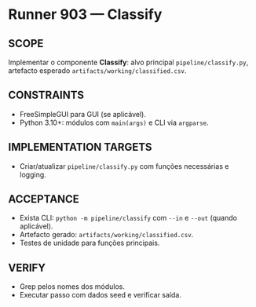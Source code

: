 # Runner 903 — Classify

## SCOPE
Implementar o componente **Classify**: alvo principal `pipeline/classify.py`, artefacto esperado `artifacts/working/classified.csv`.

## CONSTRAINTS
- FreeSimpleGUI para GUI (se aplicável).
- Python 3.10+: módulos com `main(args)` e CLI via `argparse`.

## IMPLEMENTATION TARGETS
- Criar/atualizar `pipeline/classify.py` com funções necessárias e logging.

## ACCEPTANCE
- Exista CLI: `python -m pipeline/classify` com `--in` e `--out` (quando aplicável).
- Artefacto gerado: `artifacts/working/classified.csv`.
- Testes de unidade para funções principais.

## VERIFY
- Grep pelos nomes dos módulos.
- Executar passo com dados seed e verificar saída.

